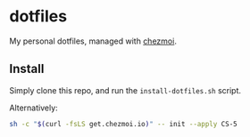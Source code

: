 # dotfiles

My personal dotfiles, managed with [chezmoi](https://www.chezmoi.io/).

## Install

Simply clone this repo, and run the `install-dotfiles.sh` script.

Alternatively:

```sh
sh -c "$(curl -fsLS get.chezmoi.io)" -- init --apply CS-5
```
